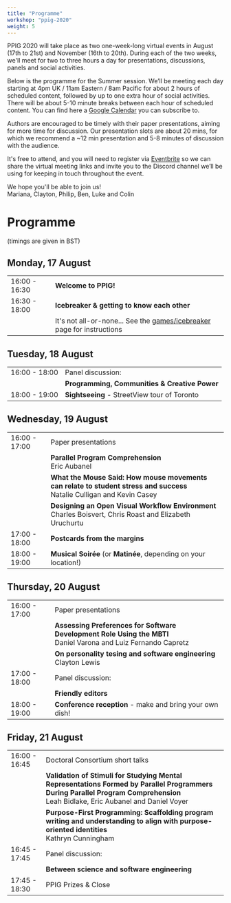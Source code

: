 ```yaml
---
title: "Programme"
workshop: "ppig-2020"
weight: 5
---
```


PPIG 2020 will take place as two one-week-long virtual events in August (17th to 21st) and November (16th to 20th). During each of the two weeks, we'll meet for two to three hours a day for presentations, discussions, panels and social activities.

Below is the programme for the Summer session. We’ll be meeting each day starting at 4pm UK / 11am Eastern / 8am Pacific for about 2 hours of scheduled content, followed by up to one extra hour of social activities. There will be about 5-10 minute breaks between each hour of scheduled content. You can find here a [Google Calendar](https://calendar.google.com/calendar/embed?src=v3ls355gbssl9kfsdm8dc9h4ok%40group.calendar.google.com&ctz=Europe%2FLondon) you can subscribe to.

Authors are encouraged to be timely with their paper presentations, aiming for more time for discussion. Our presentation slots are about 20 mins, for which we recommend a ~12 min presentation and 5-8 minutes of discussion with the audience.

It's free to attend, and you will need to register via [Eventbrite]( https://www.eventbrite.com/e/ppig-2020-tickets-112513984356) so we can share the virtual meeting links and invite you to the Discord channel we’ll be using for keeping in touch throughout the event.


We hope you'll be able to join us! \
Mariana, Clayton, Philip, Ben, Luke and Colin

# Programme

(timings are given in BST)

<style>
.workshop-content table th:first-of-type {
  min-width: 100px;
}
td em {
  padding-left: 6px;
}
</style>

## Monday, 17 August

|               |                   |
| ------------- | ----------------- |
| 16:00 - 16:30 | **Welcome to PPIG!** |
| 16:30 - 18:00 | **Icebreaker & getting to know each other** |
|               | It's not all-or-none... See the [games/icebreaker](../games#icebreaker-game-only-some) page for instructions |


## Tuesday, 18 August
|               |           |
| ------------- | --------- |
| 16:00 - 18:00 | Panel discussion: |
|               | **Programming, Communities & Creative Power** |
| 18:00 - 19:00 | **Sightseeing** - StreetView tour of Toronto |


## Wednesday, 19 August
|               |           |
| ------------- | --------- |
| 16:00 - 17:00 | Paper presentations |
|               | **Parallel Program Comprehension** <br> Eric Aubanel |
|               | **What the Mouse Said: How mouse movements can relate to student stress and success** <br> Natalie Culligan and Kevin Casey |
|               | **Designing an Open Visual Workflow Environment** <br> Charles Boisvert, Chris Roast and Elizabeth Uruchurtu |
| 17:00 - 18:00 | **Postcards from the margins** |
| 18:00 - 19:00 | **Musical Soirée** (or **Matinée**, depending on your location!) |


## Thursday, 20 August
|               |           |
| ------------- | --------- |
| 16:00 - 17:00 | Paper presentations |
|               | **Assessing Preferences for Software Development Role Using the MBTI** <br> Daniel Varona and Luiz Fernando Capretz |
|               | **On personality tesing and software engineering** <br> Clayton Lewis |
| 17:00 - 18:00 | Panel discussion: |
|               | **Friendly editors** |
| 18:00 - 19:00 | **Conference reception** - make and bring your own dish! |


## Friday, 21 August
|               |           |
| ------------- | --------- |
| 16:00 - 16:45 | Doctoral Consortium short talks |
|               | **Validation of Stimuli for Studying Mental Representations Formed by Parallel Programmers During Parallel Program Comprehension** <br> Leah Bidlake, Eric Aubanel and Daniel Voyer |
|               | **Purpose-First Programming: Scaffolding program writing and understanding to align with purpose-oriented identities** <br> Kathryn Cunningham |
| 16:45 - 17:45 | Panel discussion: |
|               | **Between science and software engineering** |
| 17:45 - 18:30 | PPIG Prizes & Close|
